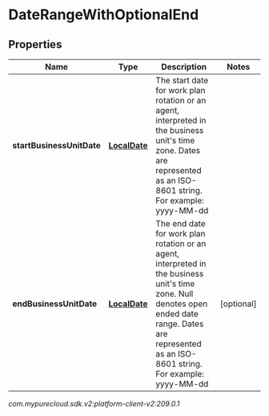# DateRangeWithOptionalEnd


## Properties

| Name | Type | Description | Notes |
| ------------ | ------------- | ------------- | ------------- |
| **startBusinessUnitDate** | [**LocalDate**](LocalDate) | The start date for work plan rotation or an agent, interpreted in the business unit's time zone. Dates are represented as an ISO-8601 string. For example: yyyy-MM-dd |  |
| **endBusinessUnitDate** | [**LocalDate**](LocalDate) | The end date for work plan rotation or an agent, interpreted in the business unit's time zone. Null denotes open ended date range. Dates are represented as an ISO-8601 string. For example: yyyy-MM-dd |  [optional] |




_com.mypurecloud.sdk.v2:platform-client-v2:209.0.1_
